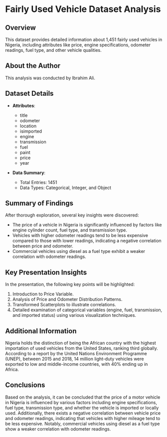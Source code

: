# Fairly Used Vehicle Dataset Analysis

## Overview

This dataset provides detailed information about 1,451 fairly used vehicles in Nigeria, including attributes like price, engine specifications, odometer readings, fuel type, and other vehicle qualities.

## About the Author

This analysis was conducted by Ibrahim Ali.

## Dataset Details

- **Attributes**: 
    - title
    - odometer
    - location
    - isimported
    - engine
    - transmission
    - fuel
    - paint
    - price
    - year

- **Data Summary**:
    - Total Entries: 1451
    - Data Types: Categorical, Integer, and Object

## Summary of Findings

After thorough exploration, several key insights were discovered:

- The price of a vehicle in Nigeria is significantly influenced by factors like engine cylinder count, fuel type, and transmission type.
- Vehicles with higher odometer readings tend to be less expensive compared to those with lower readings, indicating a negative correlation between price and odometer.
- Commercial vehicles using diesel as a fuel type exhibit a weaker correlation with odometer readings.

## Key Presentation Insights

In the presentation, the following key points will be highlighted:

1. Introduction to Price Variable.
2. Analysis of Price and Odometer Distribution Patterns.
3. Transformed Scatterplots to illustrate correlations.
4. Detailed examination of categorical variables (engine, fuel, transmission, and imported status) using various visualization techniques.

## Additional Information

Nigeria holds the distinction of being the African country with the highest importation of used vehicles from the United States, ranking third globally. According to a report by the United Nations Environment Programme (UNEP), between 2015 and 2018, 14 million light-duty vehicles were exported to low and middle-income countries, with 40% ending up in Africa.

## Conclusions

Based on the analysis, it can be concluded that the price of a motor vehicle in Nigeria is influenced by various factors including engine specifications, fuel type, transmission type, and whether the vehicle is imported or locally used. Additionally, there exists a negative correlation between vehicle price and odometer readings, indicating that vehicles with higher mileage tend to be less expensive. Notably, commercial vehicles using diesel as a fuel type show a weaker correlation with odometer readings.

